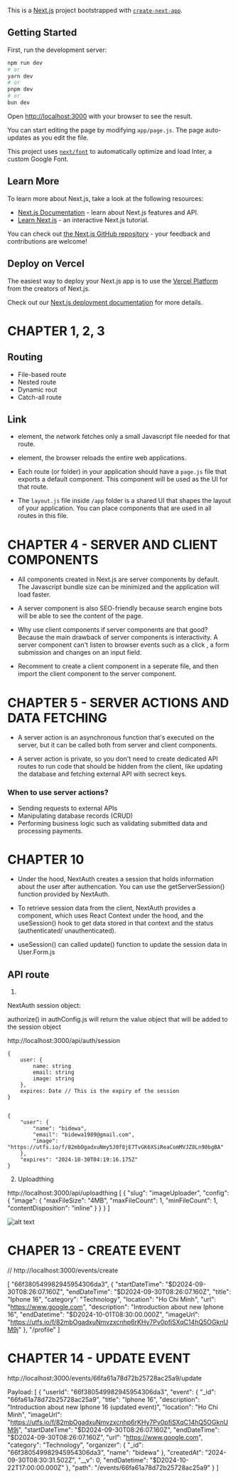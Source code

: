 This is a [Next.js](https://nextjs.org/) project bootstrapped with [`create-next-app`](https://github.com/vercel/next.js/tree/canary/packages/create-next-app).

## Getting Started

First, run the development server:

```bash
npm run dev
# or
yarn dev
# or
pnpm dev
# or
bun dev
```

Open [http://localhost:3000](http://localhost:3000) with your browser to see the result.

You can start editing the page by modifying `app/page.js`. The page auto-updates as you edit the file.

This project uses [`next/font`](https://nextjs.org/docs/basic-features/font-optimization) to automatically optimize and load Inter, a custom Google Font.

## Learn More

To learn more about Next.js, take a look at the following resources:

- [Next.js Documentation](https://nextjs.org/docs) - learn about Next.js features and API.
- [Learn Next.js](https://nextjs.org/learn) - an interactive Next.js tutorial.

You can check out [the Next.js GitHub repository](https://github.com/vercel/next.js/) - your feedback and contributions are welcome!

## Deploy on Vercel

The easiest way to deploy your Next.js app is to use the [Vercel Platform](https://vercel.com/new?utm_medium=default-template&filter=next.js&utm_source=create-next-app&utm_campaign=create-next-app-readme) from the creators of Next.js.

Check out our [Next.js deployment documentation](https://nextjs.org/docs/deployment) for more details.

# CHAPTER 1, 2, 3

## Routing
- File-based route
- Nested route
- Dynamic rout
- Catch-all route

## Link
- <Link> element, the network fetches only a small Javascript file needed for that route.
- <a> element, the browser reloads the entire web applications.

- Each route (or folder) in your application should have a `page.js` file that exports a default component. This component will be used as the UI for that route.

- The `layout.js` file inside `/app` folder is a shared UI that shapes the layout of your application. You can place components that are used in all routes in this file.

# CHAPTER 4 - SERVER AND CLIENT COMPONENTS

- All components created in Next.js are server components by default. The Javascript bundle size can be minimized and the application will load faster.

- A server component is also SEO-friendly because search engine bots will be able to see the content of the page.

- Why use client components if server components are that good?
Because the main drawback of server components is interactivity. A server component can't listen to browser events such as a click , a form submission and changes on an input field.

- Recomment to create a client component in a seperate file, and then import the client component to the server component.

# CHAPTER 5 - SERVER ACTIONS AND DATA FETCHING

- A server action is an asynchronous function that's executed on the server, but it can be called both from server and client components.

- A server action is private, so you don't need to create dedicated API routes to run code that should be hidden from the client, like updating the database and fetching external API with secrect keys.

### When to use server actions?

- Sending requests to external APIs
- Manipulating database records (CRUD)
- Performing business logic such as validating submitted data and processing payments.

# CHAPTER 10

- Under the hood, NextAuth creates a session that holds information about the user after authencation. You can use the getServerSession() function provided by NextAuth.

- To retrieve session data from the client, NextAuth provides a <SessionProvider> component, which uses React Context under the hood, and the useSession() hook to get data stored in that context and the status (authenticated/ unauthenticated).

- useSession() can called update() function to update the session data in User.Form.js


## API route

1. 
NextAuth session object:

authorize() in authConfig.js will return the value object that will be added to the session object

http://localhost:3000/api/auth/session

```
{
    user: {
        name: string
        email: string
        image: string
    },
    expires: Date // This is the expiry of the session
}


{
    "user": {
        "name": "bidewa",
        "email": "bidewa1989@gmail.com",
        "image": "https://utfs.io/f/82mbOgadxuNmy5J0f8jE7TvGK6XSiReaComMVJZ8Ln90bgBA"
    },
    "expires": "2024-10-30T04:19:16.175Z"
}

```

2.  Uploadthing

http://localhost:3000/api/uploadthing
[
    {
        "slug": "imageUploader",
        "config": {
            "image": {
                "maxFileSize": "4MB",
                "maxFileCount": 1,
                "minFileCount": 1,
                "contentDisposition": "inline"
            }
        }
    }
]

![alt text](image.png)

# CHAPER 13 - CREATE EVENT
// http://localhost:3000/events/create

[
    "66f380549982945954306da3",
    {
        "startDateTime": "$D2024-09-30T08:26:07.160Z",
        "endDateTime": "$D2024-09-30T08:26:07.160Z",
        "title": "Iphone 16",
        "category": "Technology",
        "location": "Ho Chi Minh",
        "url": "https://www.google.com",
        "description": "Introduction about new Iphone 16",
        "endDatetime": "$D2024-10-01T08:30:00.000Z",
        "imageUrl": "https://utfs.io/f/82mbOgadxuNmvzxcnhp6rKHy7Pv0pfiSXqC14hQ5OGknUM9j"
    },
    "/profile"
]


# CHAPTER 14 - UPDATE EVENT
http://localhost:3000/events/66fa61a78d72b25728ac25a9/update

Payload:
[
    {
        "userId": "66f380549982945954306da3",
        "event": {
            "_id": "66fa61a78d72b25728ac25a9",
            "title": "Iphone 16",
            "description": "Introduction about new Iphone 16 (updated event)",
            "location": "Ho Chi Minh",
            "imageUrl": "https://utfs.io/f/82mbOgadxuNmvzxcnhp6rKHy7Pv0pfiSXqC14hQ5OGknUM9j",
            "startDateTime": "$D2024-09-30T08:26:07.160Z",
            "endDateTime": "$D2024-09-30T08:26:07.160Z",
            "url": "https://www.google.com",
            "category": "Technology",
            "organizer": {
                "_id": "66f380549982945954306da3",
                "name": "bidewa"
            },
            "createdAt": "2024-09-30T08:30:31.502Z",
            "__v": 0,
            "endDatetime": "$D2024-10-22T17:00:00.000Z"
        },
        "path": "/events/66fa61a78d72b25728ac25a9"
    }
]